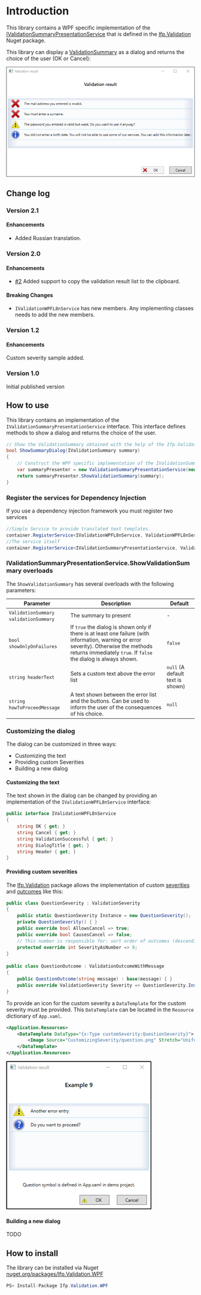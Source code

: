 # Introduction

This library contains a WPF specific implementation of the
[IValidationSummaryPresentationService](https://github.com/ifpanalytics/Ifp.Validation/wiki/T_Ifp_Validation_IValidationSummaryPresentationService) that is defined in
the [Ifp.Validation](https://github.com/ifpanalytics/Ifp.Validation) Nuget package.

This library can display a [ValidationSummary](https://github.com/ifpanalytics/Ifp.Validation/wiki/T_Ifp_Validation_ValidationSummary) as a dialog and returns the
choice of the user (OK or Cancel):

![ValidationSummaryPresenter example](Documentation/Media/ValidationSummaryPresenterExample.png)

## Change log

### Version 2.1

#### Enhancements

- Added Russian translation.

### Version 2.0

#### Enhancements

- [#2](https://github.com/ifpanalytics/Ifp.Validation.WPF/pull/2) Added support to copy the validation result list to the clipboard.

#### Breaking Changes

- `IValidationWPFL8nService` has new members. Any implementing classes needs to add the new members.

### Version 1.2

#### Enhancements

Custom severity sample added.

### Version 1.0

Initial published version

## How to use

This library contains an implementation of the `IValidationSummaryPresentationService` interface. This interface defines methods
to show a dialog and returns the choice of the user.

```CS
// Show the ValidationSummary obtained with the help of the Ifp.Validation package.
bool ShowSummaryDialog(IValidationSummary summary)
{
    // Construct the WPF specific implementation of the IValidationSummaryPresentationService interface
    var summaryPresenter = new ValidationSummaryPresentationService(new ValidationWPFL8nService_en_US());
    return summaryPresenter.ShowValidationSummary(summary);
}
```

### Register the services for Dependency Injection

If you use a dependency injection framework you must register two services

```CS
//Simple Service to provide translated text templates.
container.RegisterService<IValidationWPFL8nService, ValidationWPFL8nService_en_US>();
//The service itself
container.RegisterService<IValidationSummaryPresentationService, ValidationSummaryPresentationService>();
```

### IValidationSummaryPresentationService.ShowValidationSummary overloads

The `ShowValidationSummary` has several overloads with the following parameters:

| Parameter                             | Description                                                                                                                                                                                                 | Default                          |
| ------------------------------------- | ----------------------------------------------------------------------------------------------------------------------------------------------------------------------------------------------------------- | -------------------------------- |
| `ValidationSummary validationSummary` | The summary to present                                                                                                                                                                                      | -                                |
| `bool showOnlyOnFailures`             | If `true` the dialog is shown only if there is at least one failure (with information, warning or error severity). Otherwise the methods returns immediately `true`. If `false` the dialog is always shown. | `false`                          |
| `string headerText`                   | Sets a custom text above the error list                                                                                                                                                                     | `null` (A default text is shown) |
| `string howToProceedMessage`          | A text shown between the error list and the buttons. Can be used to inform the user of the consequences of his choice.                                                                                      | `null`                           |

### Customizing the dialog

The dialog can be customized in three ways:

- Customizing the text
- Providing custom Severities
- Building a new dialog

#### Customizing the text

The text shown in the dialog can be changed by providing an implementation of the `IValidationWPFL8nService` interface:

```CS
public interface IValidationWPFL8nService
{
    string OK { get; }
    string Cancel { get; }
    string ValidationSuccessful { get; }
    string DialogTitle { get; }
    string Header { get; }
}
```

#### Providing custom severities

The [Ifp.Validation](https://github.com/ifpanalytics/Ifp.Validation) package allows the implementation of custom
[severities](https://github.com/ifpanalytics/Ifp.Validation/wiki/T_Ifp_Validation_ValidationSeverity) and
[outcomes](https://github.com/ifpanalytics/Ifp.Validation/wiki/T_Ifp_Validation_ValidationOutcome) like this:

```CS
public class QuestionSeverity : ValidationSeverity
{
    public static QuestionSeverity Instance = new QuestionSeverity();
    private QuestionSeverity() { }
    public override bool AllowsCancel => true;
    public override bool CausesCancel => false;
    // This number is responsible for: sort order of outcomes (descending) and the overall outcome (maximum wins).
    protected override int SeverityAsNumber => 0;
}

public class QuestionOutcome : ValidationOutcomeWithMessage
{
    public QuestionOutcome(string message) : base(message) { }
    public override ValidationSeverity Severity => QuestionSeverity.Instance;
}
```

To provide an icon for the custom severity a `DataTemplate` for the custom severity must be provided. This `DataTemplate` can
be located in the `Resource` dictionary of `App.xaml`.

```XML
<Application.Resources>
    <DataTemplate DataType="{x:Type customSeverity:QuestionSeverity}">
        <Image Source="CustomizingSeverity/question.png" Stretch="Uniform"/>
    </DataTemplate>
</Application.Resources>
```

![QuestionSeverity example](Documentation/Media/QuestionSeverityExample.png)

#### Building a new dialog

TODO

## How to install

The library can be installed via Nuget [nuget.org/packages/Ifp.Validation.WPF](https://www.nuget.org/packages/Ifp.Validation.WPF/)

```CS
PS> Install-Package Ifp.Validation.WPF
```
